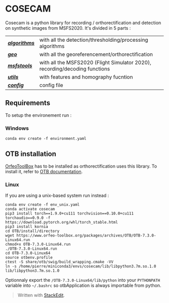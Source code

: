 # COSECAM
Cosecam is a python library for recording / orthorectification and detection on synthetic images from MSFS2020.
It's divided in 5 parts :

|  |  |
|--|--|
| ***[algorithms](algorithms/readme.md)*** | with all the detection/thresholding/processing algorithms  |
| ***[geo](geo/readme.md)*** |  with all the georeferencement/orthorectification  |
| ***[msfstools](msfstools/readme.md)*** | with all the MSFS2020 (Flight Simulator 2020), recording/decoding functions  |
| ***[utils](utils/readme.md)*** | with features and homography fucntion  |
| ***[config](config/readme.md)*** | config file  |


## Requirements

To setup the environement run :

### Windows
`conda env create -f environment.yaml` 


## OTB installation
[OrfeoToolBox](https://www.orfeo-toolbox.org/) has to be installed as orthorectification uses this library. To install it, refer to [OTB documentation](https://www.orfeo-toolbox.org/CookBook/Installation.html).


### Linux
If you are using a unix-based system run instead :
```
conda env create -f env_unix.yaml
conda activate cosecam
pip3 install torch==1.9.0+cu111 torchvision==0.10.0+cu111 torchaudio==0.9.0 -f https://download.pytorch.org/whl/torch_stable.html
pip3 install kornia
cd OTB/install/directory
wget https://www.orfeo-toolbox.org/packages/archives/OTB/OTB-7.3.0-Linux64.run
chmod+x OTB-7.3.0-Linux64.run
./OTB-7.3.0-Linux64.run
cd OTB-7.3.0-Linux64
source otbenv.profile
ctest -S share/otb/swig/build_wrapping.cmake -VV
ln -s /home/pierre/miniconda3/envs/cosecam/lib/libpython3.7m.so.1.0 lib/libpython3.7m.so.1.0
```
Optionnaly export the `/OTB-7.3.0-Linux64/lib/python` into your `PYTHONPATH` variable into `~/.bashrc` so otbApplication is always importable from python.


> Written with [StackEdit](https://stackedit.io/).
